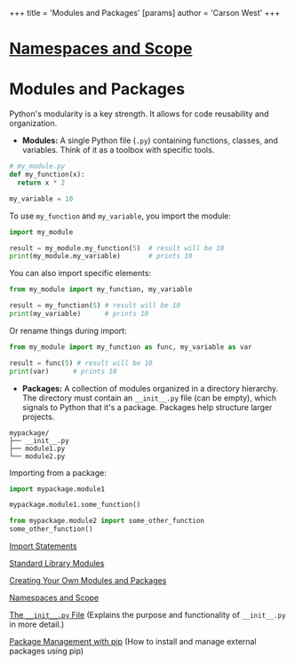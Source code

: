 +++
 title = 'Modules and Packages'
[params]
	author = 'Carson West'
+++
# [Namespaces and Scope](./../namespaces-and-scope/)
# Modules and Packages

Python's modularity is a key strength.  It allows for code reusability and organization.

* **Modules:**  A single Python file (`.py`) containing functions, classes, and variables.  Think of it as a toolbox with specific tools.

```python
# my_module.py
def my_function(x):
  return x * 2

my_variable = 10
```

To use `my_function` and `my_variable`, you import the module:

```python
import my_module

result = my_module.my_function(5)  # result will be 10
print(my_module.my_variable)       # prints 10
```

You can also import specific elements:

```python
from my_module import my_function, my_variable

result = my_function(5) # result will be 10
print(my_variable)      # prints 10
```

Or rename things during import:

```python
from my_module import my_function as func, my_variable as var

result = func(5) # result will be 10
print(var)      # prints 10
```


* **Packages:** A collection of modules organized in a directory hierarchy.  The directory must contain an `__init__.py` file (can be empty), which signals to Python that it's a package.  Packages help structure larger projects.

```
mypackage/
├── __init__.py
├── module1.py
└── module2.py
```

Importing from a package:

```python
import mypackage.module1

mypackage.module1.some_function()

from mypackage.module2 import some_other_function
some_other_function()
```

[Import Statements](./../import-statements/)

[Standard Library Modules](./../standard-library-modules/)

[Creating Your Own Modules and Packages](./../creating-your-own-modules-and-packages/)

[Namespaces and Scope](./../namespaces-and-scope/)


[The `__init__.py` File](./../the-`__init__.py`-file/)  (Explains the purpose and functionality of `__init__.py` in more detail.)

[Package Management with pip](./../package-management-with-pip/) (How to install and manage external packages using pip)
